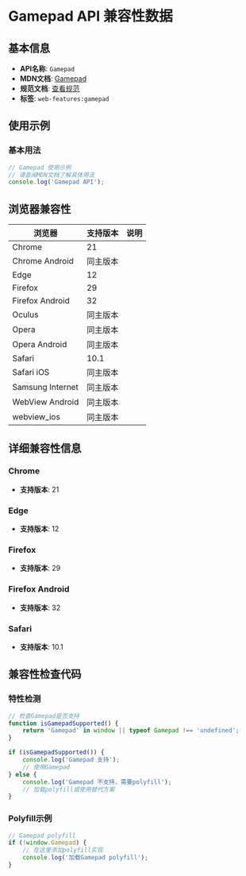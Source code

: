 # Gamepad API 兼容性数据

## 基本信息

- **API名称**: `Gamepad`
- **MDN文档**: [Gamepad](https://developer.mozilla.org/docs/Web/API/Gamepad)
- **规范文档**: [查看规范](https://w3c.github.io/gamepad/#gamepad-interface,https://w3c.github.io/gamepad/extensions.html#partial-gamepad-interface)
- **标签**: `web-features:gamepad`

## 使用示例

### 基本用法

```javascript
// Gamepad 使用示例
// 请查阅MDN文档了解具体用法
console.log('Gamepad API');
```

## 浏览器兼容性

| 浏览器 | 支持版本 | 说明 |
|--------|----------|------|
| Chrome | 21 |  |
| Chrome Android | 同主版本 |  |
| Edge | 12 |  |
| Firefox | 29 |  |
| Firefox Android | 32 |  |
| Oculus | 同主版本 |  |
| Opera | 同主版本 |  |
| Opera Android | 同主版本 |  |
| Safari | 10.1 |  |
| Safari iOS | 同主版本 |  |
| Samsung Internet | 同主版本 |  |
| WebView Android | 同主版本 |  |
| webview_ios | 同主版本 |  |

## 详细兼容性信息

### Chrome

- **支持版本**: 21

### Edge

- **支持版本**: 12

### Firefox

- **支持版本**: 29

### Firefox Android

- **支持版本**: 32

### Safari

- **支持版本**: 10.1

## 兼容性检查代码

### 特性检测

```javascript
// 检查Gamepad是否支持
function isGamepadSupported() {
    return 'Gamepad' in window || typeof Gamepad !== 'undefined';
}

if (isGamepadSupported()) {
    console.log('Gamepad 支持');
    // 使用Gamepad
} else {
    console.log('Gamepad 不支持，需要polyfill');
    // 加载polyfill或使用替代方案
}
```

### Polyfill示例

```javascript
// Gamepad polyfill
if (!window.Gamepad) {
    // 在这里添加polyfill实现
    console.log('加载Gamepad polyfill');
}
```

